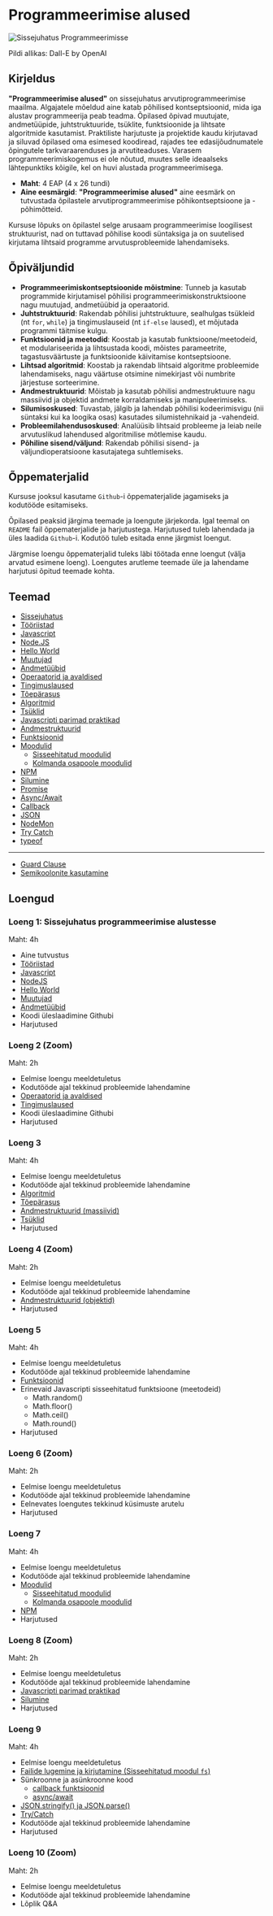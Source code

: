 # Programmeerimise alused

![Sissejuhatus Programmeerimisse](Introduction-To-Programming.webp)

Pildi allikas: Dall-E by OpenAI

## Kirjeldus

**"Programmeerimise alused"** on sissejuhatus arvutiprogrammeerimise maailma. Algajatele mõeldud aine katab põhilised kontseptsioonid, mida iga alustav programmeerija peab teadma. Õpilased õpivad muutujate, andmetüüpide, juhtstruktuuride, tsüklite, funktsioonide ja lihtsate algoritmide kasutamist. Praktiliste harjutuste ja projektide kaudu kirjutavad ja siluvad õpilased oma esimesed koodiread, rajades tee edasijõudnumatele õpingutele tarkvaraarenduses ja arvutiteaduses. Varasem programmeerimiskogemus ei ole nõutud, muutes selle ideaalseks lähtepunktiks kõigile, kel on huvi alustada programmeerimisega.

- **Maht**: 4 EAP (4 x 26 tundi)
- **Aine eesmärgid**: **"Programmeerimise alused"** aine eesmärk on tutvustada õpilastele arvutiprogrammeerimise põhikontseptsioone ja -põhimõtteid.

Kursuse lõpuks on õpilastel selge arusaam programmeerimise loogilisest struktuurist, nad on tuttavad põhilise koodi süntaksiga ja on suutelised kirjutama lihtsaid programme arvutusprobleemide lahendamiseks.

## Õpiväljundid

- **Programmeerimiskontseptsioonide mõistmine**: Tunneb ja kasutab programmide kirjutamisel põhilisi programmeerimiskonstruktsioone nagu muutujad, andmetüübid ja operaatorid.
- **Juhtstruktuurid**: Rakendab põhilisi juhtstruktuure, sealhulgas tsükleid (nt `for`, `while`) ja tingimuslauseid (nt `if-else` laused), et mõjutada programmi täitmise kulgu.
- **Funktsioonid ja meetodid**: Koostab ja kasutab funktsioone/meetodeid, et modulariseerida ja lihtsustada koodi, mõistes parameetrite, tagastusväärtuste ja funktsioonide käivitamise kontseptsioone.
- **Lihtsad algoritmid**: Koostab ja rakendab lihtsaid algoritme probleemide lahendamiseks, nagu väärtuse otsimine nimekirjast või numbrite järjestuse sorteerimine.
- **Andmestruktuurid**: Mõistab ja kasutab põhilisi andmestruktuure nagu massiivid ja objektid andmete korraldamiseks ja manipuleerimiseks.
- **Silumisoskused**: Tuvastab, jälgib ja lahendab põhilisi kodeerimisvigu (nii süntaksi kui ka loogika osas) kasutades silumistehnikaid ja -vahendeid.
- **Probleemilahendusoskused**: Analüüsib lihtsaid probleeme ja leiab neile arvutuslikud lahendused algoritmilise mõtlemise kaudu.
- **Põhiline sisend/väljund**: Rakendab põhilisi sisend- ja väljundioperatsioone kasutajatega suhtlemiseks.

## Õppematerjalid

Kursuse jooksul kasutame `Github`-i õppematerjalide jagamiseks ja kodutööde esitamiseks.

Õpilased peaksid järgima teemade ja loengute järjekorda. Igal teemal on `README` fail õppematerjalide ja harjutustega. Harjutused tuleb lahendada ja üles laadida `Github`-i. Kodutöö tuleb esitada enne järgmist loengut.

Järgmise loengu õppematerjalid tuleks läbi töötada enne loengut (välja arvatud esimene loeng). Loengutes arutleme teemade üle ja lahendame harjutusi õpitud teemade kohta.

## Teemad

- [Sissejuhatus](./Topics/Introduction/README.md)
- [Tööriistad](./Topics/Tools/README.md)
- [Javascript](./Topics/Javascript/README.md)
- [Node.JS](./Topics/NodeJS/README.md)
- [Hello World](./Topics/HelloWorld/README.md)
- [Muutujad](./Topics/Variables/README.md)
- [Andmetüübid](./Topics/Data-Types/README.md)
- [Operaatorid ja avaldised](./Topics/Operators/README.md)
- [Tingimuslaused](./Topics/Conditionals/README.md)
- [Tõepärasus](./Topics/Truthiness/README.md)
- [Algoritmid](./Topics/Algorithms/README.md)
- [Tsüklid](./Topics/Loops/README.md)
- [Javascripti parimad praktikad](./Topics/Best-Practices/README.md)
- [Andmestruktuurid](./Topics/Data-Structures/README.md)
- [Funktsioonid](./Topics/Functions/README.md)
- [Moodulid](./Topics/Modules/README.md)
  - [Sisseehitatud moodulid](./Topics/Modules-Built-In/README.md)
  - [Kolmanda osapoole moodulid](./Topics/Modules-Third-Party/README.md)
- [NPM](./Topics/NPM/README.md)
- [Silumine](./Topics/Debugging/README.md)
- [Promise](./Topics/Promise/README.md)
- [Async/Await](./Topics/Async-Await/README.md)
- [Callback](./Topics/Callback/README.md)
- [JSON](./Topics/JSON/README.md)
- [NodeMon](./Topics/Nodemon/README.md)
- [Try Catch](./Topics/Try-Catch/README.md)
- [typeof](./Topics/Typeof/README.md)

---

- [Guard Clause](./Topics/Guard-Clause/README.md)
- [Semikoolonite kasutamine](./Topics/Semicolons/README.md)

## Loengud

### Loeng 1: Sissejuhatus programmeerimise alustesse

Maht: 4h

- Aine tutvustus
- [Tööriistad](./Topics/Tools/README.md)
- [Javascript](./Topics/Javascript/README.md)
- [NodeJS](./Topics/NodeJS/README.md)
- [Hello World](./Topics/HelloWorld/README.md)
- [Muutujad](./Topics/Variables/README.md)
- [Andmetüübid](./Topics/Data-Types/README.md)
- Koodi üleslaadimine Githubi
- Harjutused

### Loeng 2 (Zoom)

Maht: 2h

- Eelmise loengu meeldetuletus
- Kodutööde ajal tekkinud probleemide lahendamine
- [Operaatorid ja avaldised](./Topics/Operators/README.md)
- [Tingimuslaused](./Topics/Conditionals/README.md)
- Koodi üleslaadimine Githubi
- Harjutused

### Loeng 3

Maht: 4h

- Eelmise loengu meeldetuletus
- Kodutööde ajal tekkinud probleemide lahendamine
- [Algoritmid](./Topics/Algorithms/README.md)
- [Tõepärasus](./Topics/Truthiness/README.md)
- [Andmestruktuurid (massiivid)](./Topics/Data-Structures/README.md#massiiv)
- [Tsüklid](./Topics/Loops/README.md)
- Harjutused

### Loeng 4 (Zoom)

Maht: 2h

- Eelmise loengu meeldetuletus
- Kodutööde ajal tekkinud probleemide lahendamine
- [Andmestruktuurid (objektid)](./Topics/Data-Structures/README.md#objekt)
- Harjutused

### Loeng 5

Maht: 4h

- Eelmise loengu meeldetuletus
- Kodutööde ajal tekkinud probleemide lahendamine
- [Funktsioonid](./Topics/Functions/README.md)
- Erinevaid Javascripti sisseehitatud funktsioone (meetodeid)
  - Math.random()
  - Math.floor()
  - Math.ceil()
  - Math.round()
- Harjutused

### Loeng 6 (Zoom)

Maht: 2h

- Eelmise loengu meeldetuletus
- Kodutööde ajal tekkinud probleemide lahendamine
- Eelnevates loengutes tekkinud küsimuste arutelu
- Harjutused

### Loeng 7

Maht: 4h

- Eelmise loengu meeldetuletus
- Kodutööde ajal tekkinud probleemide lahendamine
- [Moodulid](./Topics/Modules/README.md)
  - [Sisseehitatud moodulid](./Topics/Modules-Built-In/README.md)
  - [Kolmanda osapoole moodulid](./Topics/Modules-Third-Party/README.md)
- [NPM](./Topics/NPM/README.md)
- Harjutused

### Loeng 8 (Zoom)

Maht: 2h

- Eelmise loengu meeldetuletus
- Kodutööde ajal tekkinud probleemide lahendamine
- [Javascripti parimad praktikad](./Topics/Best-Practices/README.md)
- [Silumine](./Topics/Debugging/README.md)
- Harjutused

### Loeng 9

Maht: 4h

- Eelmise loengu meeldetuletus
- [Failide lugemine ja kirjutamine (Sisseehitatud moodul `fs`)](./Topics/Modules-Built-In/README.md#failide-lugemine-ja-kirjutamine)
- Sünkroonne ja asünkroonne kood
  - [callback funktsioonid](./Topics/Callback/README.md)
  - [async/await](./Topics/Async-Await/README.md)
- [JSON.stringify() ja JSON.parse()](./Topics/JSON/README.md)
- [Try/Catch](./Topics/Try-Catch-Finally/README.md)
- Kodutööde ajal tekkinud probleemide lahendamine
- Harjutused

### Loeng 10 (Zoom)

Maht: 2h

- Eelmise loengu meeldetuletus
- Kodutööde ajal tekkinud probleemide lahendamine
- Lõplik Q&A
